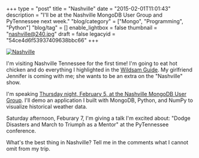 +++
type = "post"
title = "Nashville"
date = "2015-02-01T11:01:43"
description = "I'll be at the Nashville MongoDB User Group and PyTennessee next week."
"blog/category" = ["Mongo", "Programming", "Python"]
"blog/tag" = []
enable_lightbox = false
thumbnail = "nashville@240.jpg"
draft = false
legacyid = "54ce4d6f53937409638bbc66"
+++

<p><a href="http://commons.wikimedia.org/wiki/File:AmCyc_Nashville.jpg"><img style="display:block; margin-left:auto; margin-right:auto;" src="nashville.jpg" alt="Nashville" title="Nashville" /></a></p>
<p>I'm visiting Nashville Tennessee for the first time! I'm going to eat hot chicken and do everything I highlighted in the <a href="http://wildsam.com/product/nashville-tn-book/">Wildsam Guide</a>. My girlfriend Jennifer is coming with me; she wants to be an extra on the "Nashville" show.</p>
<p>I'm speaking <a href="http://www.meetup.com/Nashville-MongoDB-User-Group/events/219706491/">Thursday night, February 5, at the Nashville MongoDB User Group</a>. I'll demo an application I built with MongoDB, Python, and NumPy to visualize historical weather data.</p>
<p>Saturday afternoon, Feburary 7, I'm giving a talk I'm excited about: "Dodge Disasters and March to Triumph as a Mentor" at the PyTennessee conference.</p>
<p>What's the best thing in Nashville? Tell me in the comments what I cannot omit from my trip.</p>
    
